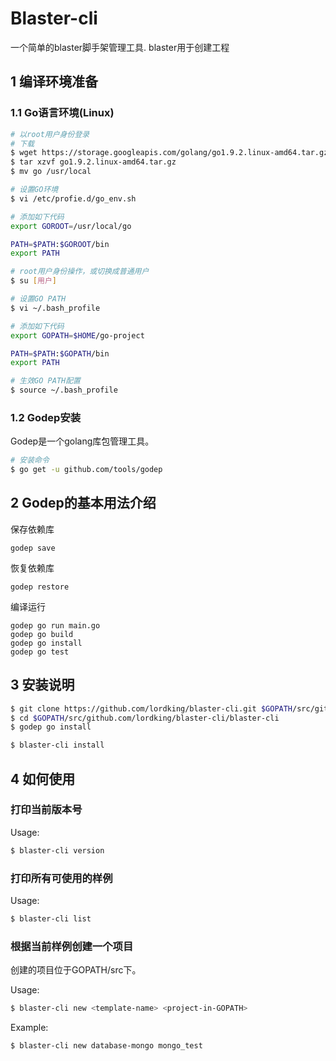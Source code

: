 Blaster-cli
=============

一个简单的blaster脚手架管理工具. blaster用于创建工程

## 1 编译环境准备

### 1.1 Go语言环境(Linux)

```bash
# 以root用户身份登录
# 下载
$ wget https://storage.googleapis.com/golang/go1.9.2.linux-amd64.tar.gz
$ tar xzvf go1.9.2.linux-amd64.tar.gz
$ mv go /usr/local

# 设置GO环境
$ vi /etc/profie.d/go_env.sh

# 添加如下代码
export GOROOT=/usr/local/go

PATH=$PATH:$GOROOT/bin
export PATH

# root用户身份操作，或切换成普通用户
$ su [用户]

# 设置GO PATH
$ vi ~/.bash_profile

# 添加如下代码
export GOPATH=$HOME/go-project

PATH=$PATH:$GOPATH/bin
export PATH

# 生效GO PATH配置
$ source ~/.bash_profile
```

### 1.2 Godep安装

Godep是一个golang库包管理工具。

```bash
# 安装命令
$ go get -u github.com/tools/godep
```

## 2 Godep的基本用法介绍

保存依赖库
```
godep save
```

恢复依赖库
```
godep restore
```

编译运行
```
godep go run main.go
godep go build
godep go install
godep go test
```

## 3 安装说明

```bash
$ git clone https://github.com/lordking/blaster-cli.git $GOPATH/src/github.com/lordking/blaster-cli
$ cd $GOPATH/src/github.com/lordking/blaster-cli/blaster-cli
$ godep go install

$ blaster-cli install
```

## 4 如何使用

### 打印当前版本号

Usage:
```bash
$ blaster-cli version
```

### 打印所有可使用的样例

Usage:
```bash
$ blaster-cli list
```

### 根据当前样例创建一个项目

创建的项目位于GOPATH/src下。

Usage:
```bash
$ blaster-cli new <template-name> <project-in-GOPATH>
```

Example:

```bash
$ blaster-cli new database-mongo mongo_test
```
